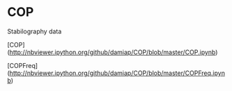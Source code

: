 COP
===
Stabilography data

[COP] (http://nbviewer.ipython.org/github/damiap/COP/blob/master/COP.ipynb)


[COPFreq] (http://nbviewer.ipython.org/github/damiap/COP/blob/master/COPFreq.ipynb)


